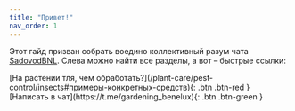 ```yaml
---
title: "Привет!"
nav_order: 1
---
```


Этот гайд призван собрать воедино коллективный разум чата [SadovodBNL](https://t.me/gardening_benelux). Слева можно найти все разделы, а вот – быстрые ссылки:

<span class="fs-5">
[На растении тля, чем обработать?](/plant-care/pest-control/insects#примеры-конкретных-средств){: .btn .btn-red }
</span>
<span class="fs-5">
[Написать в чат](https://t.me/gardening_benelux){: .btn .btn-green }
</span>
